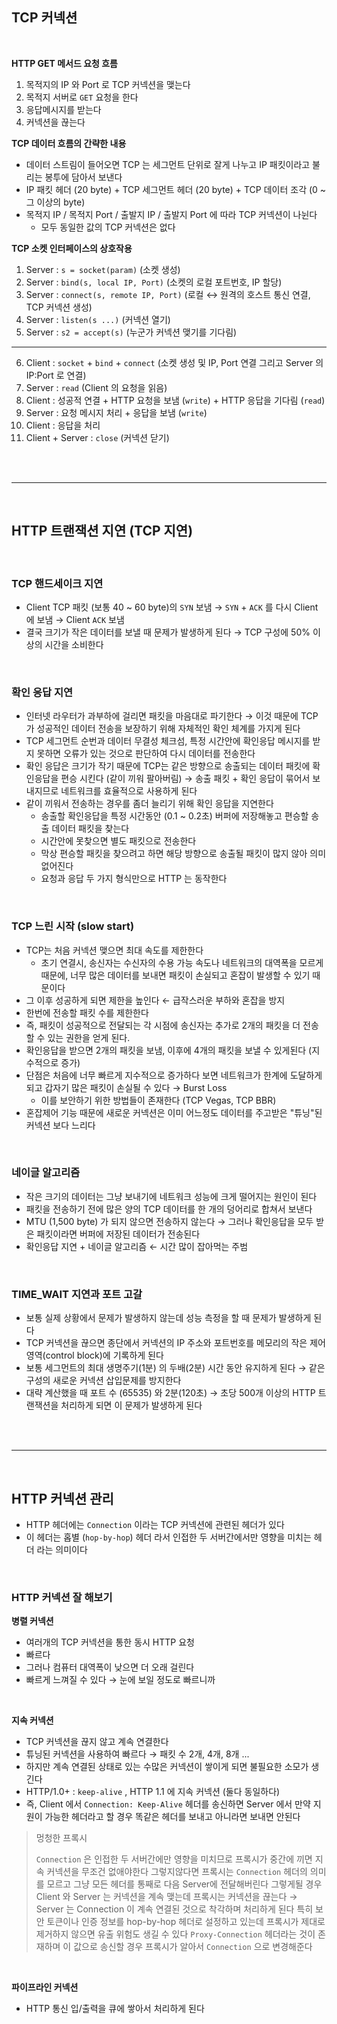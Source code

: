 ## TCP 커넥션

</br>

**HTTP GET 메서드 요청 흐름**

1. 목적지의 IP 와 Port 로 TCP 커넥션을 맺는다
2. 목적지 서버로 `GET` 요청을 한다
3. 응답메시지를 받는다
4. 커넥션을 끊는다

**TCP 데이터 흐름의 간략한 내용**

- 데이터 스트림이 들어오면 TCP 는 세그먼트 단위로 잘게 나누고 IP 패킷이라고 불리는 봉투에 담아서 보낸다
- IP 패킷 헤더 (20 byte) + TCP 세그먼트 헤더 (20 byte) + TCP 데이터 조각 (0 ~ 그 이상의 byte)
- 목적지 IP / 목적지 Port / 출발지 IP / 출발지 Port 에 따라 TCP 커넥션이 나뉜다
  - 모두 동일한 값의 TCP 커넥션은 없다

**TCP 소켓 인터페이스의 상호작용**

1. Server : `s = socket(param)` (소켓 생성)
2. Server : `bind(s, local IP, Port)` (소켓의 로컬 포트번호, IP 할당)
3. Server : `connect(s, remote IP, Port)` (로컬 ↔ 원격의 호스트 통신 연결, TCP 커넥션 생성)
4. Server : `listen(s ...)` (커넥션 열기)
5. Server : `s2 = accept(s)` (누군가 커넥션 맺기를 기다림)

---

6. Client : `socket` + `bind` + `connect` (소켓 생성 및 IP, Port 연결 그리고 Server 의 IP:Port 로 연결)
7. Server : `read` (Client 의 요청을 읽음)
8. Client : 성공적 연결 + HTTP 요청을 보냄 (`write`) + HTTP 응답을 기다림 (`read`)
9. Server : 요청 메시지 처리 + 응답을 보냄 (`write`)
10. Client : 응답을 처리
11. Client + Server : `close` (커넥션 닫기)

</br>
</br>

---

</br>

## HTTP 트랜잭션 지연 (TCP 지연)

</br>

### TCP 핸드세이크 지연

- Client TCP 패킷 (보통 40 ~ 60 byte)의 `SYN` 보냄 → `SYN` + `ACK` 를 다시 Client 에 보냄 → Client `ACK` 보냄
- 결국 크기가 작은 데이터를 보낼 때 문제가 발생하게 된다 → TCP 구성에 50% 이상의 시간을 소비한다

</br>

### 확인 응답 지연

- 인터넷 라우터가 과부하에 걸리면 패킷을 마음대로 파기한다 → 이것 때문에 TCP 가 성공적인 데이터 전송을 보장하기 위해 자체적인 확인 체계를 가지게 된다
- TCP 세그먼트 순번과 데이터 무결성 체크섬, 특정 시간안에 확인응답 메시지를 받지 못하면 오류가 있는 것으로 판단하여 다시 데이터를 전송한다
- 확인 응답은 크기가 작기 때문에 TCP는 같은 방향으로 송출되는 데이터 패킷에 확인응답을 편승 시킨다 (같이 끼워 팔아버림) → 송출 패킷 + 확인 응답이 묶어서 보내지므로 네트워크를 효율적으로 사용하게 된다
- 같이 끼워서 전송하는 경우를 좀더 늘리기 위해 확인 응답을 지연한다
  - 송출할 확인응답을 특정 시간동안 (0.1 ~ 0.2초) 버퍼에 저장해놓고 편승할 송출 데이터 패킷을 찾는다
  - 시간안에 못찾으면 별도 패킷으로 전송한다
  - 막상 편승할 패킷을 찾으려고 하면 해당 방향으로 송출될 패킷이 많지 않아 의미없어진다
  - 요청과 응답 두 가지 형식만으로 HTTP 는 동작한다

</br>

### TCP 느린 시작 (slow start)

- TCP는 처음 커넥션 맺으면 최대 속도를 제한한다
  - 초기 연결시, 송신자는 수신자의 수용 가능 속도나 네트워크의 대역폭을 모르게 때문에, 너무 많은 데이터를 보내면 패킷이 손실되고 혼잡이 발생할 수 있기 때문이다
- 그 이후 성공하게 되면 제한을 높인다 ← 급작스러운 부하와 혼잡을 방지
- 한번에 전송할 패킷 수를 제한한다
- 즉, 패킷이 성공적으로 전달되는 각 시점에 송신자는 추가로 2개의 패킷을 더 전송할 수 있는 권한을 얻게 된다.
- 확인응답을 받으면 2개의 패킷을 보냄, 이후에 4개의 패킷을 보낼 수 있게된다 (지수적으로 증가)
- 단점은 처음에 너무 빠르게 지수적으로 증가하다 보면 네트워크가 한계에 도달하게 되고 갑자기 많은 패킷이 손실될 수 있다 → Burst Loss
  - 이를 보안하기 위한 방법들이 존재한다 (TCP Vegas, TCP BBR)
- 혼잡제어 기능 때문에 새로운 커넥션은 이미 어느정도 데이터를 주고받은 "튜닝"된 커넥션 보다 느리다

</br>

### 네이글 알고리즘

- 작은 크기의 데이터는 그냥 보내기에 네트워크 성능에 크게 떨어지는 원인이 된다
- 패킷을 전송하기 전에 많은 양의 TCP 데이터를 한 개의 덩어리로 합쳐서 보낸다
- MTU (1,500 byte) 가 되지 않으면 전송하지 않는다 → 그러나 확인응답을 모두 받은 패킷이라면 버퍼에 저장된 데이터가 전송된다
- 확인응답 지연 + 네이글 알고리즘 ← 시간 많이 잡아먹는 주범

</br>

### TIME_WAIT 지연과 포트 고갈

- 보통 실제 상황에서 문제가 발생하지 않는데 성능 측정을 할 때 문제가 발생하게 된다
- TCP 커넥션을 끊으면 종단에서 커넥션의 IP 주소와 포트번호를 메모리의 작은 제어 영역(control block)에 기록하게 된다
- 보통 세그먼트의 최대 생명주기(1분) 의 두배(2분) 시간 동안 유지하게 된다 → 같은 구성의 새로운 커넥션 삽입문제를 방지한다
- 대략 계산했을 때 포트 수 (65535) 와 2분(120초) → 초당 500개 이상의 HTTP 트랜잭션을 처리하게 되면 이 문제가 발생하게 된다

</br>
</br>

---

</br>

## HTTP 커넥션 관리

- HTTP 헤더에는 `Connection` 이라는 TCP 커넥션에 관련된 헤더가 있다
- 이 헤더는 홉별 (`hop-by-hop`) 헤더 라서 인접한 두 서버간에서만 영향을 미치는 헤더 라는 의미이다

</br>

### HTTP 커넥션 잘 해보기

**병렬 커넥션**

- 여러개의 TCP 커넥션을 통한 동시 HTTP 요청
- 빠르다
- 그러나 컴퓨터 대역폭이 낮으면 더 오래 걸린다
- 빠르게 느껴질 수 있다 → 눈에 보일 정도로 빠르니까

<br>

**지속 커넥션**

- TCP 커넥션을 끊지 않고 계속 연결한다
- 튜닝된 커넥션을 사용하여 빠르다 → 패킷 수 2개, 4개, 8개 ...
- 하지만 계속 연결된 상태로 있는 수많은 커넥션이 쌓이게 되면 불필요한 소모가 생긴다
- HTTP/1.0+ : `keep-alive` , HTTP 1.1 에 지속 커넥션 (둘다 동일하다)
- 즉, Client 에서 `Connection: Keep-Alive` 헤더를 송신하면 Server 에서 만약 지원이 가능한 헤더라고 할 경우 똑같은 헤더를 보내고 아니라면 보내면 안된다

> 멍청한 프록시
>
> `Connection` 은 인접한 두 서버간에만 영향을 미치므로 프록시가 중간에 끼면 지속 커넥션을 무조건 없애야한다
> 그렇지않다면 프록시는 `Connection` 헤더의 의미를 모르고 그냥 모든 헤더를 통째로 다음 Server에 전달해버린다
> 그렇게될 경우 Client 와 Server 는 커넥션을 계속 맺는데 프록시는 커넥션을 끊는다 → Server 는 Connection 이 계속 연결된 것으로 착각하며 처리하게 된다
> 특히 보안 토큰이나 인증 정보를 hop-by-hop 헤더로 설정하고 있는데 프록시가 제대로 제거하지 않으면 유출 위험도 생길 수 있다
> `Proxy-Connection` 헤더라는 것이 존재하며 이 값으로 송신할 경우 프록시가 알아서 `Connection` 으로 변경해준다

</br>

**파이프라인 커넥션**

- HTTP 통신 입/출력을 큐에 쌓아서 처리하게 된다
